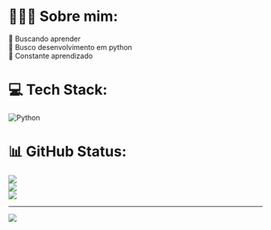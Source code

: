 # 👨🏼‍💻 Sobre mim:
🔭 Buscando aprender<br>🐍 Busco  desenvolvimento em python<br>🌱 Constante aprendizado<br>


# 💻 Tech Stack:
![Python](https://img.shields.io/badge/python-3670A0?style=flat&logo=python&logoColor=ffdd54)


# 📊 GitHub Status:
![](https://github-readme-stats.vercel.app/api?username=Guistanger&theme=calm&hide_border=false&include_all_commits=false&count_private=false)<br/>
![](https://github-readme-streak-stats.herokuapp.com/?user=Guistanger&theme=calm&hide_border=false)<br/>
![](https://github-readme-stats.vercel.app/api/top-langs/?username=Guistanger&theme=calm&hide_border=false&include_all_commits=false&count_private=false&layout=compact)


---
[![](https://visitcount.itsvg.in/api?id=Guistanger&icon=5&color=6)](https://visitcount.itsvg.in)

<!-- Proudly created with GPRM ( https://gprm.itsvg.in ) -->
